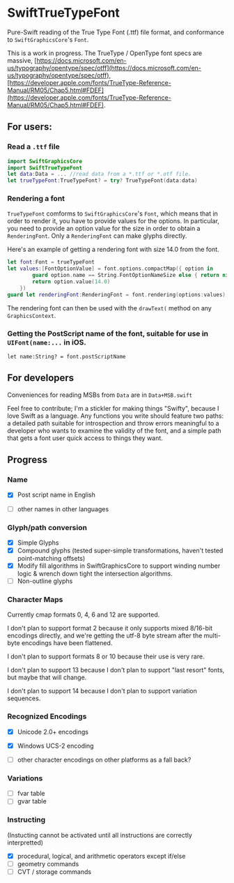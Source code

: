# SwiftTrueTypeFont
Pure-Swift reading of the True Type Font (.ttf) file format, and conformance to `SwiftGraphicsCore`'s `Font`.

This is a work in progress.
The TrueType / OpenType font specs are massive, [https://docs.microsoft.com/en-us/typography/opentype/spec/otff](https://docs.microsoft.com/en-us/typography/opentype/spec/otff),[https://developer.apple.com/fonts/TrueType-Reference-Manual/RM05/Chap5.html#FDEF](https://developer.apple.com/fonts/TrueType-Reference-Manual/RM05/Chap5.html#FDEF).    

## For users:

### Read a `.ttf` file

```swift
import SwiftGraphicsCore
import SwiftTrueTypeFont
let data:Data = ... //read data from a *.ttf or *.otf file.
let trueTypeFont:TrueTypeFont? = try? TrueTypeFont(data:data)
```

### Rendering a font

`TrueTypeFont` comforms to `SwiftGraphicsCore`'s `Font`, which means that in order to render it, you have to provide values for the options.  In particular, you need to provide an option value for the size in order to obtain a `RenderingFont`.  Only a `RenderingFont` can make glyphs directly.

Here's an example of getting a rendering font with size 14.0 from the font.

```swift
let font:Font = trueTypeFont
let values:[FontOptionValue] = font.options.compactMap({ option in
        guard option.name == String.FontOptionNameSize else { return nil }
        return option.value(14.0)
	})
guard let renderingFont:RenderingFont = font.rendering(options:values) else { /* fail */ } 
```

The rendering font can then be used with the `drawText(`  method on any `GraphicsContext`.

### Getting the PostScript name of the font, suitable for use in `UIFont(name:...` in iOS.

`let name:String? = font.postScriptName`



## For developers

Conveniences for reading MSBs from `Data` are in `Data+MSB.swift` 

Feel free to contribute; I'm a stickler for making things "Swifty", because I love Swift as a language.  Any functions you write should feature two paths: a detailed path suitable for introspection and throw errors meaningful to a developer who wants to examine the validity of the font, and a simple path that gets a font user quick access to things they want.


## Progress

### Name

- [x] Post script name in English
- [ ] other names in other languages


### Glyph/path conversion
- [x] Simple Glyphs
- [x] Compound glyphs (tested super-simple transformations, haven't tested point-matching offsets)
- [x] Modify fill algorithms in SwiftGraphicsCore to support winding number logic & wrench down tight the intersection algorithms.
- [ ] Non-outline glyphs

### Character Maps

Currently cmap formats 0, 4, 6 and 12 are supported.

I don't plan to support format 2 because it only supports mixed 8/16-bit encodings directly, and we're getting the utf-8 byte stream after the multi-byte encodings have been flattened.

I don't plan to support formats 8 or 10 because their use is very rare. 

I don't plan to support 13 because I don't plan to support "last resort" fonts, but maybe that will change. 

I don't plan to support 14 because I don't plan to support variation sequences.  


### Recognized Encodings
- [x] Unicode 2.0+ encodings
- [x] Windows UCS-2 encoding
- [ ]  other character encodings on other platforms as a fall back?


### Variations

- [ ] fvar table
- [ ] gvar table

### Instructing

(Instucting cannot be activated until all instructions are correctly interpretted)

- [x] procedural, logical, and arithmetic operators except if/else
- [ ] geometry commands
- [ ] CVT / storage commands
